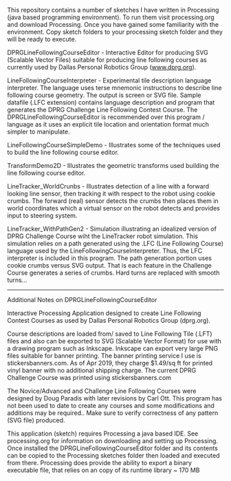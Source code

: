 This repository contains a number of sketches I have written in Processing (java based programming environment).
To run them visit processing.org and download Processing. Once you have gained some familiarity with the environment. Copy sketch folders to your processing sketch folder and they will be ready to execute.


DPRGLineFollowingCourseEditor - Interactive Editor for producing SVG (Scalable Vector Files) suitable for producing line following courses as currently used by Dallas Personal Robotics Group (www.dprg.org).

LineFollowingCourseInterpreter - Experimental tile description language interpreter. The language uses terse mnemonic instructions to describe line following course geometry. The output is screen or SVG file. Sample datafile (.LFC extension) contains language description and program that generates the DPRG Challenge Line Following Contest Course. The  DPRGLineFollowingCourseEditor is recommended over this program / language as it uses an explicit tile location and orientation format much simpler to manipulate.

LineFollowingCourseSimpleDemo - Illustrates some of the techniques used to build the line following course editor.

TransformDemo2D - Illustrates the geometric transforms used building the line following course editor.

LineTracker_WorldCrunbs - Illustrates detection of a line with a forward looking line sensor, then tracking it with respect to the robot using cookie crumbs. The forward (real) sensor detects the crumbs then places them in world coordinates which a virtual sensor on the robot detects and provides input to steering system.

LineTracker_WithPathGen2 - Simulation illustrating an idealized version of DPRG Challenge Course wiht the LineTracker robot simulation. This simulation relies on a path generated using the .LFC (Line Following Course) language used by the LineFollowingCourseInterpreter.
Thus, the LFC interpreter is included in this program. The path generation portion uses cookie crumbs versus SVG output. That is each feature in the Challenge Course generates a series of crumbs.  Hard turns are replaced with smooth turns... 


--------------------------------------------------------------------------------------
Additional Notes on DPRGLineFollowingCourseEditor

Interactive Processing Application designed to create Line Following Contest Courses as used by Dallas Personal Robotics Group (dprg.org).

Course descriptions are loaded from/ saved to Line Following Tile (.LFT) files and also can be exported to SVG (Scalable Vector Format) for use with a drawing program such as Inkscape. Inkscape can export very large PNG files suitable for banner printing. The banner printing service I use is stickersbanners.com. As of Apr 2019, they charge $1.49/sq ft for printed vinyl banner with no additional shipping charge. The current DPRG Challenge Course was printed using stickersbanners.com

The Novice/Advanced and Challenge Line Following Courses were designed by Doug Paradis with later revisions by Carl Ott. This program has not been used to date to create any courses and some modifications and additions may be required.. Make sure to verify correctness of any pattern (SVG file) produced.

This application (sketch) requires Processing a java based IDE. See processing.org for information on downloading and setting up Processing. Once installed the DPRGLineFollowingCourseEditor folder and its contents can be copied to the Processing sketches folder then loaded and executed from there. Processing does provide the ability to export a binary executable file, that relies on an copy of its runtime library ~ 170 MB
